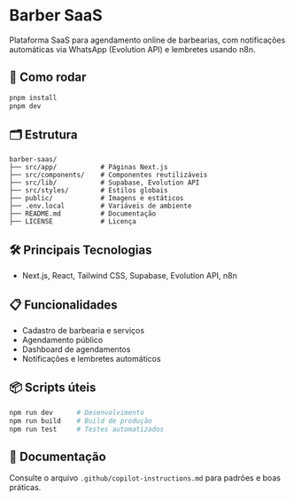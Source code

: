 
# Barber SaaS

Plataforma SaaS para agendamento online de barbearias, com notificações automáticas via WhatsApp (Evolution API) e lembretes usando n8n.

## 🚀 Como rodar

```powershell
pnpm install
pnpm dev
```

## 🗂 Estrutura

```
barber-saas/
├── src/app/           # Páginas Next.js
├── src/components/    # Componentes reutilizáveis
├── src/lib/           # Supabase, Evolution API
├── src/styles/        # Estilos globais
├── public/            # Imagens e estáticos
├── .env.local         # Variáveis de ambiente
├── README.md          # Documentação
├── LICENSE            # Licença
```

## 🛠 Principais Tecnologias

- Next.js, React, Tailwind CSS, Supabase, Evolution API, n8n

## 📋 Funcionalidades

- Cadastro de barbearia e serviços
- Agendamento público
- Dashboard de agendamentos
- Notificações e lembretes automáticos

## 📦 Scripts úteis

```powershell
npm run dev      # Desenvolvimento
npm run build    # Build de produção
npm run test     # Testes automatizados
```

## 📑 Documentação

Consulte o arquivo `.github/copilot-instructions.md` para padrões e boas práticas.
